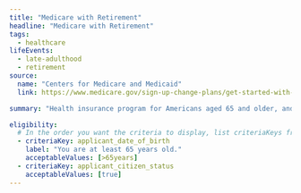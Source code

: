 ```yaml
---
title: "Medicare with Retirement"
headline: "Medicare with Retirement"
tags:
  - healthcare
lifeEvents:
  - late-adulthood
  - retirement
source:
  name: "Centers for Medicare and Medicaid"
  link: https://www.medicare.gov/sign-up-change-plans/get-started-with-medicare

summary: "Health insurance program for Americans aged 65 and older, and for people with disabilities."

eligibility:
  # In the order you want the criteria to display, list criteriaKeys from the csv here, each followed by a comma-separated list of which values indicate eligibility for that criteria. Wrap individual values in quotes if they have inner commas.
  - criteriaKey: applicant_date_of_birth
    label: "You are at least 65 years old."
    acceptableValues: [>65years]
  - criteriaKey: applicant_citizen_status
    acceptableValues: [true]
---
```

